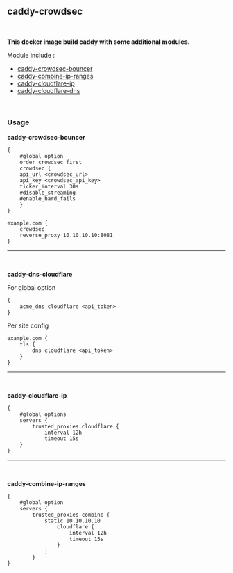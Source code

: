 ## caddy-crowdsec
<br/>

**This docker image build caddy with some additional modules.**

Module include :
- [caddy-crowdsec-bouncer](https://github.com/hslatman/caddy-crowdsec-bouncer)
- [caddy-combine-ip-ranges](https://github.com/fvbommel/caddy-combine-ip-ranges)
- [caddy-cloudflare-ip](https://github.com/WeidiDeng/caddy-cloudflare-ip)
- [caddy-cloudflare-dns](https://github.com/caddy-dns/cloudflare)
<br/>

### Usage

**caddy-crowdsec-bouncer**

```
{
    #global option
    order crowdsec first
    crowdsec {
	api_url <crowdsec_url>
	api_key <crowdsec_api_key>
	ticker_interval 30s
	#disable_streaming
	#enable_hard_fails
    }
}

example.com {
    crowdsec
    reverse_proxy 10.10.10.10:8081
}
```
---
<br/>

**caddy-dns-cloudflare**

For global option

```
{
    acme_dns cloudflare <api_token>
}
```
Per site config

```
example.com {
    tls {
        dns cloudflare <api_token>
    }
}
```
---
<br/>

**caddy-cloudflare-ip**

```
{
    #global options
	servers {
		trusted_proxies cloudflare {
			interval 12h
			timeout 15s
    }
}
```
---
<br/>

**caddy-combine-ip-ranges**

```
{
    #global option
	servers {
		trusted_proxies combine {
			static 10.10.10.10
				cloudflare {
                    interval 12h
                    timeout 15s
                }
            }
        }
}

```

